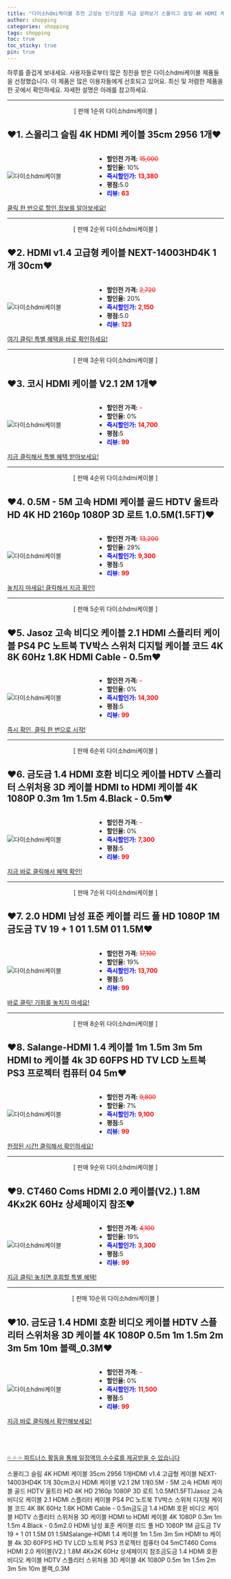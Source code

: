 ```yaml
---
title: "다이소hdmi케이블 추천 고성능 인기상품 지금 살펴보기 스몰리그 슬림 4K HDMI 케이블"
author: shopping
categories: shopping
tags: shopping
toc: true
toc_sticky: true
pin: true
---
```

하루를 즐겁게 보내세요. 사용자들로부터 많은 칭찬을 받은 다이소hdmi케이블 제품들을 선정했습니다. 이 제품은 많은 이용자들에게 선호되고 있어요. 최신 및 저렴한 제품을 한 곳에서 확인하세요. 자세한 설명은 아래를 참고하세요.

---
<p class="toplist" style="margin: 0 auto; display: block; width: fit-content;">[ 판매 1순위 다이소hdmi케이블 ]</p>

<h2><strong>❤️1. 스몰리그 슬림 4K HDMI 케이블 35cm 2956 1개❤️</strong></h2>

<div style="display: flex; align-items: center;">
    <div style="flex: 0.4;">
        <img src="https://thumbnail6.coupangcdn.com/thumbnails/remote/230x230ex/image/rs_quotation_api/2bkadpoy/8da78288877542a18eae176814a570fe.jpg" alt="다이소hdmi케이블" style="max-width: 100%;">
    </div>
    <div style="flex: 0.6; margin-left: 10px;">
        <ul>
            <li><strong>할인전 가격:</strong> <del style="color: red;">15,000</del></li>
            <li><strong>할인율:</strong> 10%</li>
            <li><span style='color:blue'><strong>즉시할인가:</strong></span> <span style='color:red'><strong>13,380</strong></span></li>
            <li><strong>평점:</strong>5.0</li>
            <li><span style='color:blue'><strong>리뷰:</strong></span> <span style='color:red'><strong>63</strong></span></li>
        </ul>
    </div>
</div>
<div class="center">
    <a href="https://selin100587001.github.io?lptag=AF9450613&subid=githubio&pageKey=4896363979&traceid=V0-153&itemId=6384302122&vendorItemId=88456981820" class="myButton">
        클릭 한 번으로 할인 정보를 알아보세요!
    </a>
</div>


---
<p class="toplist" style="margin: 0 auto; display: block; width: fit-content;">[ 판매 2순위 다이소hdmi케이블 ]</p>

<h2><strong>❤️2. HDMI v1.4 고급형 케이블 NEXT-14003HD4K 1개 30cm❤️</strong></h2>

<div style="display: flex; align-items: center;">
    <div style="flex: 0.4;">
        <img src="https://thumbnail9.coupangcdn.com/thumbnails/remote/230x230ex/image/rs_quotation_api/ekjfydvu/732bb85a4f4c4c5784c38008d7a06ff6.jpg" alt="다이소hdmi케이블" style="max-width: 100%;">
    </div>
    <div style="flex: 0.6; margin-left: 10px;">
        <ul>
            <li><strong>할인전 가격:</strong> <del style="color: red;">2,720</del></li>
            <li><strong>할인율:</strong> 20%</li>
            <li><span style='color:blue'><strong>즉시할인가:</strong></span> <span style='color:red'><strong>2,150</strong></span></li>
            <li><strong>평점:</strong>5.0</li>
            <li><span style='color:blue'><strong>리뷰:</strong></span> <span style='color:red'><strong>123</strong></span></li>
        </ul>
    </div>
</div>
<div class="center">
    <a href="https://selin100587001.github.io?lptag=AF9450613&subid=githubio&pageKey=4946734439&traceid=V0-153&itemId=6526892405&vendorItemId=73821065721" class="myButton">
        여기 클릭! 특별 혜택을 바로 확인하세요!
    </a>
</div>


---
<p class="toplist" style="margin: 0 auto; display: block; width: fit-content;">[ 판매 3순위 다이소hdmi케이블 ]</p>

<h2><strong>❤️3. 코시 HDMI 케이블 V2.1 2M 1개❤️</strong></h2>

<div style="display: flex; align-items: center;">
    <div style="flex: 0.4;">
        <img src="https://thumbnail7.coupangcdn.com/thumbnails/remote/230x230ex/image/vendor_inventory/f331/9e8957c372133f38eda50654b133e674ad0f4157401a82ede987e128a7a3.jpg" alt="다이소hdmi케이블" style="max-width: 100%;">
    </div>
    <div style="flex: 0.6; margin-left: 10px;">
        <ul>
            <li><strong>할인전 가격:</strong> <del style="color: red;">-</del></li>
            <li><strong>할인율:</strong> 0%</li>
            <li><span style='color:blue'><strong>즉시할인가:</strong></span> <span style='color:red'><strong>14,700</strong></span></li>
            <li><strong>평점:</strong>5</li>
            <li><span style='color:blue'><strong>리뷰:</strong></span> <span style='color:red'><strong>99</strong></span></li>
        </ul>
    </div>
</div>
<div class="center">
    <a href="https://selin100587001.github.io?lptag=AF9450613&subid=githubio&pageKey=319741717&traceid=V0-153&itemId=1022774954&vendorItemId=5463438349" class="myButton">
        지금 클릭해서 특별 혜택 받아보세요!
    </a>
</div>


---
<p class="toplist" style="margin: 0 auto; display: block; width: fit-content;">[ 판매 4순위 다이소hdmi케이블 ]</p>

<h2><strong>❤️4. 0.5M - 5M 고속 HDMI 케이블 골드 HDTV 울트라 HD 4K HD 2160p 1080P 3D 로트 1.0.5M(1.5FT)❤️</strong></h2>

<div style="display: flex; align-items: center;">
    <div style="flex: 0.4;">
        <img src="https://thumbnail8.coupangcdn.com/thumbnails/remote/230x230ex/image/vendor_inventory/2f06/b801370d2c73683db0da2fb34f46838239ace54a0f1ae518485644610131.jpg" alt="다이소hdmi케이블" style="max-width: 100%;">
    </div>
    <div style="flex: 0.6; margin-left: 10px;">
        <ul>
            <li><strong>할인전 가격:</strong> <del style="color: red;">13,200</del></li>
            <li><strong>할인율:</strong> 29%</li>
            <li><span style='color:blue'><strong>즉시할인가:</strong></span> <span style='color:red'><strong>9,300</strong></span></li>
            <li><strong>평점:</strong>5</li>
            <li><span style='color:blue'><strong>리뷰:</strong></span> <span style='color:red'><strong>99</strong></span></li>
        </ul>
    </div>
</div>
<div class="center">
    <a href="https://selin100587001.github.io?lptag=AF9450613&subid=githubio&pageKey=7903433161&traceid=V0-153&itemId=21666624218&vendorItemId=89294463875" class="myButton">
        놓치지 마세요! 클릭해서 지금 확인!
    </a>
</div>


---
<p class="toplist" style="margin: 0 auto; display: block; width: fit-content;">[ 판매 5순위 다이소hdmi케이블 ]</p>

<h2><strong>❤️5. Jasoz 고속 비디오 케이블 2.1 HDMI 스플리터 케이블 PS4 PC 노트북 TV박스 스위처 디지털 케이블 코드 4K 8K 60Hz 1.8K HDMI Cable - 0.5m❤️</strong></h2>

<div style="display: flex; align-items: center;">
    <div style="flex: 0.4;">
        <img src="https://thumbnail7.coupangcdn.com/thumbnails/remote/230x230ex/image/vendor_inventory/12d4/d31bce2e2952ddf5000d48bd585ebd18ad5909fce7c4817d0857b74b2612.jpg" alt="다이소hdmi케이블" style="max-width: 100%;">
    </div>
    <div style="flex: 0.6; margin-left: 10px;">
        <ul>
            <li><strong>할인전 가격:</strong> <del style="color: red;">-</del></li>
            <li><strong>할인율:</strong> 0%</li>
            <li><span style='color:blue'><strong>즉시할인가:</strong></span> <span style='color:red'><strong>14,300</strong></span></li>
            <li><strong>평점:</strong>5</li>
            <li><span style='color:blue'><strong>리뷰:</strong></span> <span style='color:red'><strong>99</strong></span></li>
        </ul>
    </div>
</div>
<div class="center">
    <a href="https://selin100587001.github.io?lptag=AF9450613&subid=githubio&pageKey=7895296173&traceid=V0-153&itemId=21625057293&vendorItemId=88694445516" class="myButton">
        즉시 확인, 클릭 한 번으로 시작!
    </a>
</div>


---
<p class="toplist" style="margin: 0 auto; display: block; width: fit-content;">[ 판매 6순위 다이소hdmi케이블 ]</p>

<h2><strong>❤️6. 금도금 1.4 HDMI 호환 비디오 케이블 HDTV 스플리터 스위처용 3D 케이블 HDMI to HDMI 케이블 4K 1080P 0.3m 1m 1.5m 4.Black - 0.5m❤️</strong></h2>

<div style="display: flex; align-items: center;">
    <div style="flex: 0.4;">
        <img src="https://thumbnail10.coupangcdn.com/thumbnails/remote/230x230ex/image/vendor_inventory/5bef/69eb451460852139b66d37a8b6f34c0821ae32d1cca5cf387aecd0a7be39.jpg" alt="다이소hdmi케이블" style="max-width: 100%;">
    </div>
    <div style="flex: 0.6; margin-left: 10px;">
        <ul>
            <li><strong>할인전 가격:</strong> <del style="color: red;">-</del></li>
            <li><strong>할인율:</strong> 0%</li>
            <li><span style='color:blue'><strong>즉시할인가:</strong></span> <span style='color:red'><strong>7,300</strong></span></li>
            <li><strong>평점:</strong>5</li>
            <li><span style='color:blue'><strong>리뷰:</strong></span> <span style='color:red'><strong>99</strong></span></li>
        </ul>
    </div>
</div>
<div class="center">
    <a href="https://selin100587001.github.io?lptag=AF9450613&subid=githubio&pageKey=7793732878&traceid=V0-153&itemId=21091450341&vendorItemId=90039590197" class="myButton">
        지금 바로 클릭해서 혜택 확인!
    </a>
</div>


---
<p class="toplist" style="margin: 0 auto; display: block; width: fit-content;">[ 판매 7순위 다이소hdmi케이블 ]</p>

<h2><strong>❤️7. 2.0 HDMI 남성 표준 케이블 리드 풀 HD 1080P 1M 금도금 TV 19 + 1 01 1.5M 01 1.5M❤️</strong></h2>

<div style="display: flex; align-items: center;">
    <div style="flex: 0.4;">
        <img src="https://thumbnail7.coupangcdn.com/thumbnails/remote/230x230ex/image/vendor_inventory/741a/d5c36674f32cd51afbbbfb1006f5e44bb7b01c0b614235d989eb2a30dfc8.jpg" alt="다이소hdmi케이블" style="max-width: 100%;">
    </div>
    <div style="flex: 0.6; margin-left: 10px;">
        <ul>
            <li><strong>할인전 가격:</strong> <del style="color: red;">17,100</del></li>
            <li><strong>할인율:</strong> 19%</li>
            <li><span style='color:blue'><strong>즉시할인가:</strong></span> <span style='color:red'><strong>13,700</strong></span></li>
            <li><strong>평점:</strong>5</li>
            <li><span style='color:blue'><strong>리뷰:</strong></span> <span style='color:red'><strong>99</strong></span></li>
        </ul>
    </div>
</div>
<div class="center">
    <a href="https://selin100587001.github.io?lptag=AF9450613&subid=githubio&pageKey=7220666941&traceid=V0-153&itemId=18297516971&vendorItemId=85443055733" class="myButton">
        바로 클릭! 기회를 놓치지 마세요!
    </a>
</div>


---
<p class="toplist" style="margin: 0 auto; display: block; width: fit-content;">[ 판매 8순위 다이소hdmi케이블 ]</p>

<h2><strong>❤️8. Salange-HDMI 1.4 케이블 1m 1.5m 3m 5m HDMI to 케이블 4k 3D 60FPS HD TV LCD 노트북 PS3 프로젝터 컴퓨터 04 5m❤️</strong></h2>

<div style="display: flex; align-items: center;">
    <div style="flex: 0.4;">
        <img src="https://thumbnail8.coupangcdn.com/thumbnails/remote/230x230ex/image/vendor_inventory/cea3/6d751005ebb1671015c260c87a9fe106714a2f69c8b81fb3889413c350d0.jpg" alt="다이소hdmi케이블" style="max-width: 100%;">
    </div>
    <div style="flex: 0.6; margin-left: 10px;">
        <ul>
            <li><strong>할인전 가격:</strong> <del style="color: red;">9,800</del></li>
            <li><strong>할인율:</strong> 7%</li>
            <li><span style='color:blue'><strong>즉시할인가:</strong></span> <span style='color:red'><strong>9,100</strong></span></li>
            <li><strong>평점:</strong>5</li>
            <li><span style='color:blue'><strong>리뷰:</strong></span> <span style='color:red'><strong>99</strong></span></li>
        </ul>
    </div>
</div>
<div class="center">
    <a href="https://selin100587001.github.io?lptag=AF9450613&subid=githubio&pageKey=7180792912&traceid=V0-153&itemId=18110265805&vendorItemId=90727368189" class="myButton">
        한정된 시간! 클릭해서 확인하세요!
    </a>
</div>


---
<p class="toplist" style="margin: 0 auto; display: block; width: fit-content;">[ 판매 9순위 다이소hdmi케이블 ]</p>

<h2><strong>❤️9. CT460 Coms HDMI 2.0 케이블(V2.) 1.8M 4Kx2K 60Hz 상세페이지 참조❤️</strong></h2>

<div style="display: flex; align-items: center;">
    <div style="flex: 0.4;">
        <img src="https://thumbnail9.coupangcdn.com/thumbnails/remote/230x230ex/image/vendor_inventory/b7b7/83d0aecbe6a335cbdc55849198c3c874743269b0a96239b048feb01eab57.jpg" alt="다이소hdmi케이블" style="max-width: 100%;">
    </div>
    <div style="flex: 0.6; margin-left: 10px;">
        <ul>
            <li><strong>할인전 가격:</strong> <del style="color: red;">4,100</del></li>
            <li><strong>할인율:</strong> 19%</li>
            <li><span style='color:blue'><strong>즉시할인가:</strong></span> <span style='color:red'><strong>3,300</strong></span></li>
            <li><strong>평점:</strong>5</li>
            <li><span style='color:blue'><strong>리뷰:</strong></span> <span style='color:red'><strong>99</strong></span></li>
        </ul>
    </div>
</div>
<div class="center">
    <a href="https://selin100587001.github.io?lptag=AF9450613&subid=githubio&pageKey=1942338974&traceid=V0-153&itemId=3297513516&vendorItemId=4966614734" class="myButton">
        지금 클릭! 놓치면 후회할 특별 혜택!
    </a>
</div>


---
<p class="toplist" style="margin: 0 auto; display: block; width: fit-content;">[ 판매 10순위 다이소hdmi케이블 ]</p>

<h2><strong>❤️10. 금도금 1.4 HDMI 호환 비디오 케이블 HDTV 스플리터 스위처용 3D 케이블 4K 1080P 0.5m 1m 1.5m 2m 3m 5m 10m 블랙_0.3M❤️</strong></h2>

<div style="display: flex; align-items: center;">
    <div style="flex: 0.4;">
        <img src="https://thumbnail9.coupangcdn.com/thumbnails/remote/230x230ex/image/vendor_inventory/5455/124f8c399f97baa060d8d725d52aa76f6b3732e43eac79661bc37e5d75eb.jpg" alt="다이소hdmi케이블" style="max-width: 100%;">
    </div>
    <div style="flex: 0.6; margin-left: 10px;">
        <ul>
            <li><strong>할인전 가격:</strong> <del style="color: red;">-</del></li>
            <li><strong>할인율:</strong> 0%</li>
            <li><span style='color:blue'><strong>즉시할인가:</strong></span> <span style='color:red'><strong>11,500</strong></span></li>
            <li><strong>평점:</strong>5</li>
            <li><span style='color:blue'><strong>리뷰:</strong></span> <span style='color:red'><strong>99</strong></span></li>
        </ul>
    </div>
</div>
<div class="center">
    <a href="https://selin100587001.github.io?lptag=AF9450613&subid=githubio&pageKey=7546677905&traceid=V0-153&itemId=19850887065&vendorItemId=90716801514" class="myButton">
        지금 바로 클릭해서 확인해보세요!
    </a>
</div>

<br><br><br>[💦 💦 💦 파트너스 활동을 통해 일정액의 수수료를 제공받을 수 있습니다](https://link.coupang.com/a/bcpT2c)<br><br>스몰리그 슬림 4K HDMI 케이블 35cm 2956 1개HDMI v1.4 고급형 케이블 NEXT-14003HD4K 1개 30cm코시 HDMI 케이블 V2.1 2M 1개0.5M - 5M 고속 HDMI 케이블 골드 HDTV 울트라 HD 4K HD 2160p 1080P 3D 로트 1.0.5M(1.5FT)Jasoz 고속 비디오 케이블 2.1 HDMI 스플리터 케이블 PS4 PC 노트북 TV박스 스위처 디지털 케이블 코드 4K 8K 60Hz 1.8K HDMI Cable - 0.5m금도금 1.4 HDMI 호환 비디오 케이블 HDTV 스플리터 스위처용 3D 케이블 HDMI to HDMI 케이블 4K 1080P 0.3m 1m 1.5m 4.Black - 0.5m2.0 HDMI 남성 표준 케이블 리드 풀 HD 1080P 1M 금도금 TV 19 + 1 01 1.5M 01 1.5MSalange-HDMI 1.4 케이블 1m 1.5m 3m 5m HDMI to 케이블 4k 3D 60FPS HD TV LCD 노트북 PS3 프로젝터 컴퓨터 04 5mCT460 Coms HDMI 2.0 케이블(V2.) 1.8M 4Kx2K 60Hz 상세페이지 참조금도금 1.4 HDMI 호환 비디오 케이블 HDTV 스플리터 스위처용 3D 케이블 4K 1080P 0.5m 1m 1.5m 2m 3m 5m 10m 블랙_0.3M